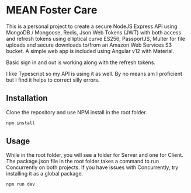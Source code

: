 # MEAN Foster Care

This is a personal project to create a secure NodeJS Express API using MongoDB / Mongoose, Redis, Json Web Tokens (JWT) with both access and refresh tokens using elliptical curve ES256, PassportJS, Multer for file uploads and secure downloads to/from an Amazon Web Services S3 bucket. A simple web app is included using Angular v12 with Material.

Basic sign in and out is working along with the refresh tokens.

I like Typescript so my API is using it as well. By no means am I proficient but I find it helps to correct silly errors.

## Installation

Clone the repository and use NPM install in the root folder.

```bash
npm install
```

## Usage

While in the root folder, you will see a folder for Server and one for Client. The package.json file in the root folder takes a command to run Concurrently on both projects. If you have issues with Concurrently, try installing it as a global package.

```bash
npm run dev
```
